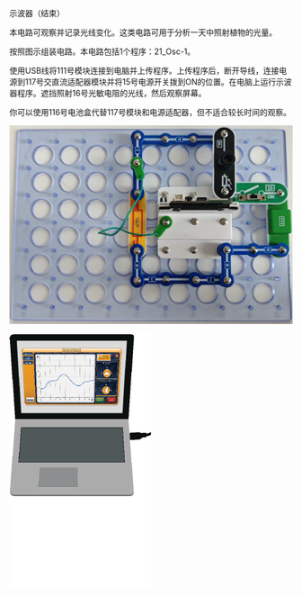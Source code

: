 示波器（结束）

本电路可观察并记录光线变化。这类电路可用于分析一天中照射植物的光量。

按照图示组装电路。本电路包括1个程序：21_Osc-1。

使用USB线将111号模块连接到电脑并上传程序。上传程序后，断开导线，连接电源到117号交直流适配器模块并将15号电源开关拨到ON的位置。在电脑上运行示波器程序。遮挡照射16号光敏电阻的光线，然后观察屏幕。

你可以使用116号电池盒代替117号模块和电源适配器，但不适合较长时间的观察。

![](112p1.jpg)

![](112p2.png)